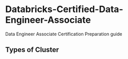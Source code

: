 # Databricks-Certified-Data-Engineer-Associate
Data Engineer Associate Certification Preparation guide

## Types of Cluster
